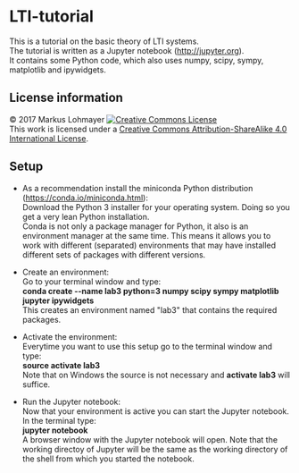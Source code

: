 # LTI-tutorial
This is a tutorial on the basic theory of LTI systems.  
The tutorial is written as a Jupyter notebook (http://jupyter.org).  
It contains some Python code, which also uses numpy, scipy, sympy, matplotlib and ipywidgets.

## License information

&copy; 2017 Markus Lohmayer
<a rel="license" href="http://creativecommons.org/licenses/by-sa/4.0/"><img alt="Creative Commons License" style="border-width:0" src="https://i.creativecommons.org/l/by-sa/4.0/80x15.png" /></a><br />This work is licensed under a <a rel="license" href="http://creativecommons.org/licenses/by-sa/4.0/">Creative Commons Attribution-ShareAlike 4.0 International License</a>.

## Setup

- As a recommendation install the miniconda Python distribution (https://conda.io/miniconda.html):  
Download the Python 3 installer for your operating system. Doing so you get a very lean Python installation.  
Conda is not only a package manager for Python, it also is an environment manager at the same time.
This means it allows you to work with different (separated) environments that may have installed different sets of packages with different versions.

- Create an environment:  
Go to your terminal window and type:  
**conda create --name lab3 python=3 numpy scipy sympy matplotlib jupyter ipywidgets**  
This creates an environment named "lab3" that contains the required packages.

- Activate the environment:  
Everytime you want to use this setup go to the terminal window and type:  
**source activate lab3**  
Note that on Windows the source is not necessary and **activate lab3** will suffice.

- Run the Jupyter notebook:  
Now that your environment is active you can start the Jupyter notebook. In the terminal type:  
**jupyter notebook**  
A browser window with the Jupyter notebook will open. Note that the working directoy of Jupyter will be the same as the working directory of the shell from which you started the notebook.
